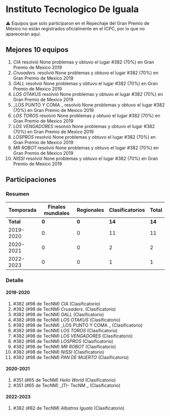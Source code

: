 # Instituto Tecnologico De Iguala

:warning: Equipos que solo participaron en el Repechaje del Gran Premio de México no están registrados oficialmente en el ICPC, por lo que no aparecerán aquí.

## Mejores 10 equipos

1. _CIA_ resolvió None problemas y obtuvo el lugar #382 (70%) en Gran Premio de Mexico 2019
1. _Crusaders._ resolvió None problemas y obtuvo el lugar #382 (70%) en Gran Premio de Mexico 2019
1. _GALL_ resolvió None problemas y obtuvo el lugar #382 (70%) en Gran Premio de Mexico 2019
1. _LOS OTAKUS_ resolvió None problemas y obtuvo el lugar #382 (70%) en Gran Premio de Mexico 2019
1. _LOS PUNTO Y COMA _ resolvió None problemas y obtuvo el lugar #382 (70%) en Gran Premio de Mexico 2019
1. _LOS TOROS_ resolvió None problemas y obtuvo el lugar #382 (70%) en Gran Premio de Mexico 2019
1. _LOS VENGADORES_ resolvió None problemas y obtuvo el lugar #382 (70%) en Gran Premio de Mexico 2019
1. _LOSPROS_ resolvió None problemas y obtuvo el lugar #382 (70%) en Gran Premio de Mexico 2019
1. _MR ROBOT_ resolvió None problemas y obtuvo el lugar #382 (70%) en Gran Premio de Mexico 2019
1. _NISSI_ resolvió None problemas y obtuvo el lugar #382 (70%) en Gran Premio de Mexico 2019

## Participaciones

### Resumen

| Temporada | Finales mundiales | Regionales | Clasificatorios | Total |
| --- | --- | --- | --- | --- |
| **Total** | **0** | **0** | **14** | **14** |
| 2019-2020 | 0 | 0 | 11 | 11 |
| 2020-2021 | 0 | 0 | 2 | 2 |
| 2022-2023 | 0 | 0 | 1 | 1 |

### Detalle

#### 2019-2020

1. #382 (#98 de TecNM) _CIA_ (Clasificatorio)
1. #382 (#98 de TecNM) _Crusaders._ (Clasificatorio)
1. #382 (#98 de TecNM) _GALL_ (Clasificatorio)
1. #382 (#98 de TecNM) _LOS OTAKUS_ (Clasificatorio)
1. #382 (#98 de TecNM) _LOS PUNTO Y COMA _ (Clasificatorio)
1. #382 (#98 de TecNM) _LOS TOROS_ (Clasificatorio)
1. #382 (#98 de TecNM) _LOS VENGADORES_ (Clasificatorio)
1. #382 (#98 de TecNM) _LOSPROS_ (Clasificatorio)
1. #382 (#98 de TecNM) _MR ROBOT_ (Clasificatorio)
1. #382 (#98 de TecNM) _NISSI_ (Clasificatorio)
1. #382 (#98 de TecNM) _PAN DE MUERTO_ (Clasificatorio)

#### 2020-2021

1. #351 (#65 de TecNM) _Hello World_ (Clasificatorio)
1. #351 (#65 de TecNM) _ITI- TecNM _ (Clasificatorio)

#### 2022-2023

1. #382 (#82 de TecNM) _Albatros Iguala_ (Clasificatorio)




